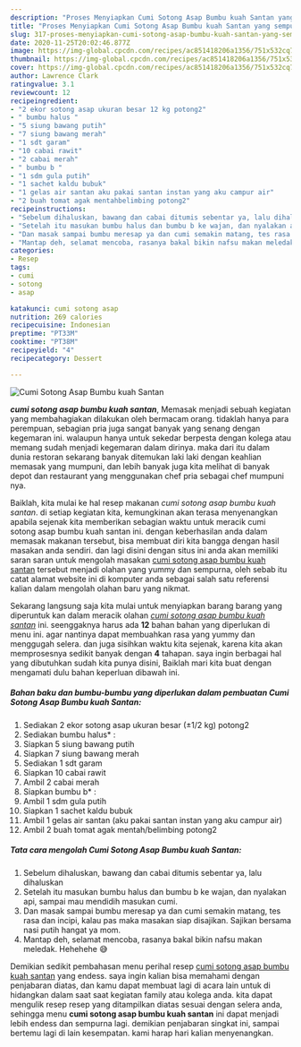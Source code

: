 ```yaml
---
description: "Proses Menyiapkan Cumi Sotong Asap Bumbu kuah Santan yang sempurna"
title: "Proses Menyiapkan Cumi Sotong Asap Bumbu kuah Santan yang sempurna"
slug: 317-proses-menyiapkan-cumi-sotong-asap-bumbu-kuah-santan-yang-sempurna
date: 2020-11-25T20:02:46.877Z
image: https://img-global.cpcdn.com/recipes/ac851418206a1356/751x532cq70/cumi-sotong-asap-bumbu-kuah-santan-foto-resep-utama.jpg
thumbnail: https://img-global.cpcdn.com/recipes/ac851418206a1356/751x532cq70/cumi-sotong-asap-bumbu-kuah-santan-foto-resep-utama.jpg
cover: https://img-global.cpcdn.com/recipes/ac851418206a1356/751x532cq70/cumi-sotong-asap-bumbu-kuah-santan-foto-resep-utama.jpg
author: Lawrence Clark
ratingvalue: 3.1
reviewcount: 12
recipeingredient:
- "2 ekor sotong asap ukuran besar 12 kg potong2"
- " bumbu halus "
- "5 siung bawang putih"
- "7 siung bawang merah"
- "1 sdt garam"
- "10 cabai rawit"
- "2 cabai merah"
- " bumbu b "
- "1 sdm gula putih"
- "1 sachet kaldu bubuk"
- "1 gelas air santan aku pakai santan instan yang aku campur air"
- "2 buah tomat agak mentahbelimbing potong2"
recipeinstructions:
- "Sebelum dihaluskan, bawang dan cabai ditumis sebentar ya, lalu dihaluskan"
- "Setelah itu masukan bumbu halus dan bumbu b ke wajan, dan nyalakan api, sampai mau mendidih masukan cumi."
- "Dan masak sampai bumbu meresap ya dan cumi semakin matang, tes rasa dan incipi, kalau pas maka masakan siap disajikan. Sajikan bersama nasi putih hangat ya mom."
- "Mantap deh, selamat mencoba, rasanya bakal bikin nafsu makan meledak. Hehehehe 😅"
categories:
- Resep
tags:
- cumi
- sotong
- asap

katakunci: cumi sotong asap 
nutrition: 269 calories
recipecuisine: Indonesian
preptime: "PT33M"
cooktime: "PT38M"
recipeyield: "4"
recipecategory: Dessert

---
```



![Cumi Sotong Asap Bumbu kuah Santan](https://img-global.cpcdn.com/recipes/ac851418206a1356/751x532cq70/cumi-sotong-asap-bumbu-kuah-santan-foto-resep-utama.jpg)

<b><i>cumi sotong asap bumbu kuah santan</i></b>, Memasak menjadi sebuah kegiatan yang membahagiakan dilakukan oleh bermacam orang. tidaklah hanya para perempuan, sebagian pria juga sangat banyak yang senang dengan kegemaran ini. walaupun hanya untuk sekedar berpesta dengan kolega atau memang sudah menjadi kegemaran dalam dirinya. maka dari itu dalam dunia restoran sekarang banyak ditemukan laki laki dengan keahlian memasak yang mumpuni, dan lebih banyak juga kita melihat di banyak depot dan restaurant yang menggunakan chef pria sebagai chef mumpuni nya.

Baiklah, kita mulai ke hal resep makanan <i>cumi sotong asap bumbu kuah santan</i>. di setiap kegiatan kita, kemungkinan akan terasa menyenangkan apabila sejenak kita memberikan sebagian waktu untuk meracik cumi sotong asap bumbu kuah santan ini. dengan keberhasilan anda dalam memasak makanan tersebut, bisa membuat diri kita bangga dengan hasil masakan anda sendiri. dan lagi disini dengan situs ini anda akan memiliki saran saran untuk mengolah masakan <u>cumi sotong asap bumbu kuah santan</u> tersebut menjadi olahan yang yummy dan sempurna, oleh sebab itu catat alamat website ini di komputer anda sebagai salah satu referensi kalian dalam mengolah olahan baru yang nikmat.




Sekarang langsung saja kita mulai untuk menyiapkan barang barang yang diperuntuk kan dalam meracik olahan <u><i>cumi sotong asap bumbu kuah santan</i></u> ini. seenggaknya harus ada <b>12</b> bahan bahan yang diperlukan di menu ini. agar nantinya dapat membuahkan rasa yang yummy dan menggugah selera. dan juga sisihkan waktu kita sejenak, karena kita akan memprosesnya sedikit banyak dengan <b>4</b> tahapan. saya ingin berbagai hal yang dibutuhkan sudah kita punya disini, Baiklah mari kita buat dengan mengamati dulu bahan keperluan dibawah ini.

<!--inarticleads1-->

##### Bahan baku dan bumbu-bumbu yang diperlukan dalam pembuatan Cumi Sotong Asap Bumbu kuah Santan:

1. Sediakan 2 ekor sotong asap ukuran besar (±1/2 kg) potong2
1. Sediakan  bumbu halus* :
1. Siapkan 5 siung bawang putih
1. Siapkan 7 siung bawang merah
1. Sediakan 1 sdt garam
1. Siapkan 10 cabai rawit
1. Ambil 2 cabai merah
1. Siapkan  bumbu b* :
1. Ambil 1 sdm gula putih
1. Siapkan 1 sachet kaldu bubuk
1. Ambil 1 gelas air santan (aku pakai santan instan yang aku campur air)
1. Ambil 2 buah tomat agak mentah/belimbing potong2




<!--inarticleads2-->

##### Tata cara mengolah Cumi Sotong Asap Bumbu kuah Santan:

1. Sebelum dihaluskan, bawang dan cabai ditumis sebentar ya, lalu dihaluskan
1. Setelah itu masukan bumbu halus dan bumbu b ke wajan, dan nyalakan api, sampai mau mendidih masukan cumi.
1. Dan masak sampai bumbu meresap ya dan cumi semakin matang, tes rasa dan incipi, kalau pas maka masakan siap disajikan. Sajikan bersama nasi putih hangat ya mom.
1. Mantap deh, selamat mencoba, rasanya bakal bikin nafsu makan meledak. Hehehehe 😅




Demikian sedikit pembahasan menu perihal resep <u>cumi sotong asap bumbu kuah santan</u> yang endess. saya ingin kalian bisa memahami dengan penjabaran diatas, dan kamu dapat membuat lagi di acara lain untuk di hidangkan dalam saat saat kegiatan family atau kolega anda. kita dapat mengulik resep resep yang ditampilkan diatas sesuai dengan selera anda, sehingga menu <b>cumi sotong asap bumbu kuah santan</b> ini dapat menjadi lebih endess dan sempurna lagi. demikian penjabaran singkat ini, sampai bertemu lagi di lain kesempatan. kami harap hari kalian menyenangkan.
